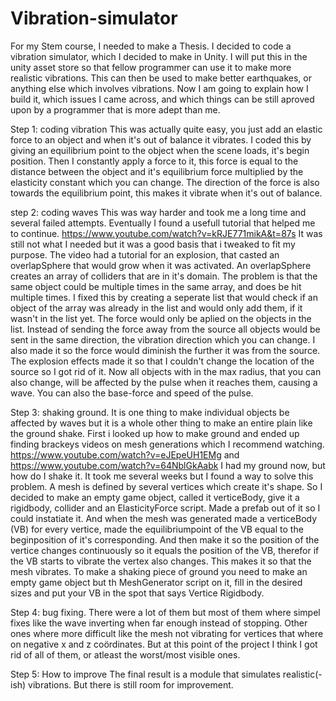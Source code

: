 # Vibration-simulator

For my Stem course, I needed to make a Thesis.
I decided to code a vibration simulator, which I decided to make in Unity.
I will put this in the unity asset store so that fellow programmer can use it to make more realistic vibrations.
This can then be used to make better earthquakes, or anything else which involves vibrations.
Now I am going to explain how I build it, which issues I came across, and which things can be still aproved upon by a programmer that is more adept than me.

Step 1: coding vibration
This was actually quite easy, you just add an elastic force to an object and when it's out of balance it vibrates.
I coded this by giving an equilibrium point to the object when the scene loads, it's begin position.
Then I constantly apply a force to it, this force is equal to the distance between the object and it's equilibrium force multiplied by the elasticity constant which you can change. 
The direction of the force is also towards the equilibrium point, this makes it vibrate when it's out of balance.

step 2: coding waves
This was way harder and took me a long time and several failed attempts.
Eventually I found a usefull tutorial that helped me to continue. https://www.youtube.com/watch?v=kRJE771mikA&t=87s
It was still not what I needed but it was a good basis that i tweaked to fit my purpose.
The video had a tutorial for an explosion, that casted an overlapSphere that would grow when it was activated.
An overlapSphere creates an array of colliders that are in it's domain.
The problem is that the same object could be multiple times in the same array, and does be hit multiple times.
I fixed this by creating a seperate list that would check if an object of the array was already in the list and would only add them, if it wasn't in the list yet.
The force would only be aplied on the objects in the list.
Instead of sending the force away from the source all objects would be sent in the same direction, the vibration direction which you can change.
I also made it so the force would diminish the further it was from the source.
The explosion effects made it so that I couldn't change the location of the source so I got rid of it.
Now all objects with in the max radius, that you can also change, will be affected by the pulse when it reaches them, causing a wave.
You can also the base-force and speed of the pulse.

Step 3: shaking ground.
It is one thing to make individual objects be affected by waves but it is a whole other thing to make an entire plain like the ground shake.
First i looked up how to make ground and ended up finding brackeys videos on mesh generations which I recommend watching.
https://www.youtube.com/watch?v=eJEpeUH1EMg and https://www.youtube.com/watch?v=64NblGkAabk
I had my ground now, but how do I shake it.
It took me several weeks but I found a way to solve this problem.
A mesh is defined by several vertices which create it's shape.
So I decided to make an empty game object, called it verticeBody, give it a rigidbody, collider and an ElasticityForce script.
Made a prefab out of it so I could instatiate it.
And when the mesh was generated made a verticeBody (VB) for every vertice, made the equilibriumpoint of the VB equal to the beginposition of it's corresponding.
And then make it so the position of the vertice changes continuously so it equals the position of the VB, therefor if the VB starts to vibrate the vertex also changes.
This makes it so that the mesh vibrates.
To make a shaking piece of ground you need to make an empty game object but th MeshGenerator script on it, fill in the desired sizes and put your VB in the spot that says Vertice Rigidbody. 

Step 4: bug fixing.
There were a lot of them but most of them where simpel fixes like the wave inverting when far enough instead of stopping.
Other ones where more difficult like the mesh not vibrating for vertices that where on negative x and z coördinates.
But at this point of the project I think I got rid of all of them, or atleast the worst/most visible ones.

Step 5: How to improve
The final result is a module that simulates realistic(-ish) vibrations.
But there is still room for improvement.




